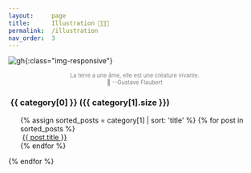 ```yaml
---
layout:     page
title:      Illustration 👩🏻‍🎨
permalink:  /illustration
nav_order:  3
---
```

 
![gh](/illustrations/gh.png){:class="img-responsive"}
<p style="text-align:center;color:gray;font-size:80%;">
La terre a une âme, elle est une créature vivante.<br>
&#128205; --Gustave Flaubert
</p>
 <h3><i class="fa fa-tag" aria-hidden="true"></i>&nbsp;{{ category[0] }}&nbsp;({{ category[1].size }})</h3>
  <ul style="list-style-type:none;">
    {% assign sorted_posts = category[1] | sort: 'title' %}
    {% for post in sorted_posts %}
      <li><i class="fa fa-file-text"></i>&nbsp;<a href="{{ post.url }}">{{ post.title }}</a></li>
    {% endfor %}
  </ul>
{% endfor %}